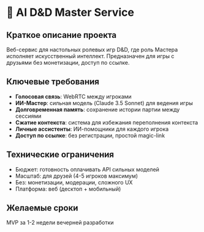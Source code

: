 # 🎲 AI D&D Master Service

## Краткое описание проекта
Веб-сервис для настольных ролевых игр D&D, где роль Мастера исполняет искусственный интеллект. Предназначен для игры с друзьями без монетизации, доступ по ссылке.

## Ключевые требования
- **Голосовая связь**: WebRTC между игроками
- **ИИ-Мастер**: сильная модель (Claude 3.5 Sonnet) для ведения игры
- **Долговременная память**: сохранение истории партии между сессиями
- **Сжатие контекста**: система для избежания переполнения контекста
- **Личные ассистенты**: ИИ-помощники для каждого игрока
- **Доступ по ссылке**: без регистрации, простой magic-link

## Технические ограничения
- Бюджет: готовность оплачивать API сильных моделей
- Масштаб: для друзей (4-5 игроков максимум)
- Без: монетизации, модерации, сложного UX
- Платформа: веб (десктоп + мобильный)

## Желаемые сроки
MVP за 1-2 недели вечерней разработки
